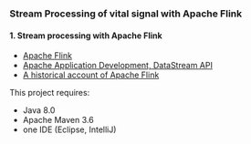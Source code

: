 ### Stream Processing of vital signal with Apache Flink
#### 1. Stream processing with Apache Flink

- [Apache Flink](https://flink.apache.org/)
- [Apache Application Development, DataStream API](https://ci.apache.org/projects/flink/flink-docs-release-1.11/dev/datastream_api.html)
- [A historical account of Apache Flink ](https://www.dima.tu-berlin.de/fileadmin/fg131/Informationsmaterial/Apache_Flink_Origins_for_Public_Release.pdf)

This project requires: 
- Java 8.0 
- Apache Maven 3.6
- one IDE (Eclipse, IntelliJ)

